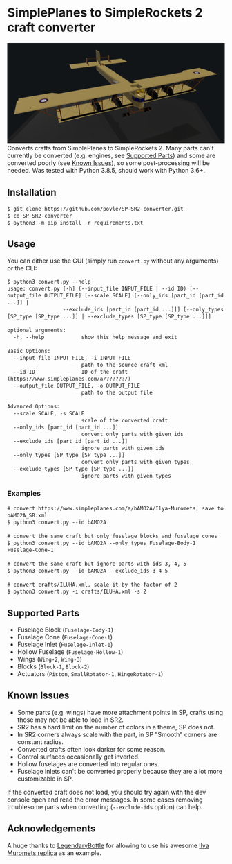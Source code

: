 # SimplePlanes to SimpleRockets 2 craft converter
![conversion result](images/craft.png)
Converts crafts from SimplePlanes to SimpleRockets 2. Many parts can't currently be converted (e.g. engines, see [Supported Parts](#supported-parts)) and some are converted poorly (see [Known Issues](#known-issues)), so some post-processing will be needed.
Was tested with Python 3.8.5, should work with Python 3.6+.

## Installation

```console
$ git clone https://github.com/povle/SP-SR2-converter.git
$ cd SP-SR2-converter
$ python3 -m pip install -r requirements.txt
```

## Usage
You can either use the GUI (simply run `convert.py` without any arguments) or the CLI:
```console
$ python3 convert.py --help
usage: convert.py [-h] (--input_file INPUT_FILE | --id ID) [--output_file OUTPUT_FILE] [--scale SCALE] [--only_ids [part_id [part_id ...]] |
                  --exclude_ids [part_id [part_id ...]]] [--only_types [SP_type [SP_type ...]] | --exclude_types [SP_type [SP_type ...]]]

optional arguments:
  -h, --help            show this help message and exit

Basic Options:
  --input_file INPUT_FILE, -i INPUT_FILE
                        path to the source craft xml
  --id ID               ID of the craft (https://www.simpleplanes.com/a/??????/)
  --output_file OUTPUT_FILE, -o OUTPUT_FILE
                        path to the output file

Advanced Options:
  --scale SCALE, -s SCALE
                        scale of the converted craft
  --only_ids [part_id [part_id ...]]
                        convert only parts with given ids
  --exclude_ids [part_id [part_id ...]]
                        ignore parts with given ids
  --only_types [SP_type [SP_type ...]]
                        convert only parts with given types
  --exclude_types [SP_type [SP_type ...]]
                        ignore parts with given types
```
### Examples

```console
# convert https://www.simpleplanes.com/a/bAMO2A/Ilya-Muromets, save to bAMO2A_SR.xml
$ python3 convert.py --id bAMO2A

# convert the same craft but only fuselage blocks and fuselage cones
$ python3 convert.py --id bAMO2A --only_types Fuselage-Body-1 Fuselage-Cone-1

# convert the same craft but ignore parts with ids 3, 4, 5
$ python3 convert.py --id bAMO2A --exclude_ids 3 4 5

# convert crafts/ILUHA.xml, scale it by the factor of 2
$ python3 convert.py -i crafts/ILUHA.xml -s 2
```

## Supported Parts

 - Fuselage Block (`Fuselage-Body-1`)
 - Fuselage Cone (`Fuselage-Cone-1`)
 - Fuselage Inlet (`Fuselage-Inlet-1`)
 - Hollow Fuselage (`Fuselage-Hollow-1`)
 - Wings (`Wing-2`, `Wing-3`)
 - Blocks (`Block-1`, `Block-2`)
 - Actuators (`Piston`, `SmallRotator-1`, `HingeRotator-1`)

## Known Issues

 - Some parts (e.g. wings) have more attachment points in SP, crafts using those may not be able to load in SR2.
 - SR2 has a hard limit on the number of colors in a theme, SP does not.
 - In SR2 corners always scale with the part, in SP "Smooth" corners are constant radius.
 - Converted crafts often look darker for some reason.
 - Control surfaces occasionally get inverted.
 - Hollow fuselages are converted into regular ones.
 - Fuselage inlets can't be converted properly because they are a lot more customizable in SP.

If the converted craft does not load, you should try again with the dev console open and read the error messages. In some cases removing troublesome parts when converting (`--exclude-ids` option) can help.

## Acknowledgements
A huge thanks to [LegendaryBottle](https://www.simpleplanes.com/u/LegendaryBottle) for allowing to use his awesome [Ilya Muromets replica](https://www.simpleplanes.com/a/bAMO2A/Ilya-Muromets) as an example.

